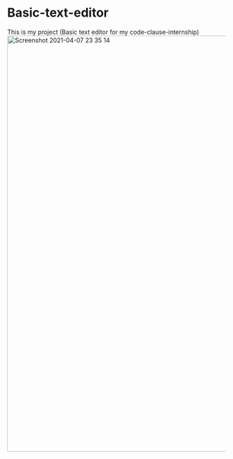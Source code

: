 # Basic-text-editor
This is my project (Basic text editor for my code-clause-internship)
<img width="960" alt="Screenshot 2021-04-07 23 35 14" src="https://github.com/bhavagna-shreya/Basic-text-editor/assets/91515986/db78c676-8827-4d51-bed3-94673ac912ea">

